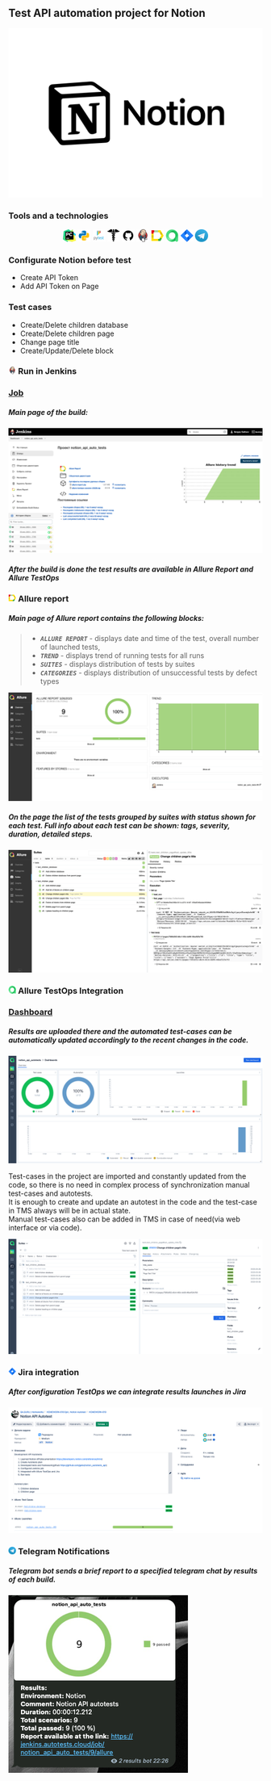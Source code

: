 ## Test API automation project for Notion
![This is an image](notion_autotest_api/resources/images/logo_stacks/notion.png)

<!-- Technology -->

### Tools and a technologies
<p  align="center">
  <code><img width="5%" title="Pycharm" src="notion_autotest_api/resources/images/logo_stacks/pycharm.png"></code>
  <code><img width="5%" title="Python" src="notion_autotest_api/resources/images/logo_stacks/python.png"></code>
  <code><img width="5%" title="Pytest" src="notion_autotest_api/resources/images/logo_stacks/pytest.png"></code>
  <code><img width="5%" title="Requests" src="notion_autotest_api/resources/images/logo_stacks/requests.png"></code>
  <code><img width="5%" title="GitHub" src="notion_autotest_api/resources/images/logo_stacks/github.png"></code>
  <code><img width="5%" title="Jenkins" src="notion_autotest_api/resources/images/logo_stacks/jenkins.png"></code>
  <code><img width="5%" title="Allure Report" src="notion_autotest_api/resources/images/logo_stacks/allure_report.png"></code>
  <code><img width="5%" title="Allure TestOps" src="notion_autotest_api/resources/images/logo_stacks/allure_testops.png"></code>
  <code><img width="5%" title="Jira" src="notion_autotest_api/resources/images/logo_stacks/jira.png"></code>
  <code><img width="5%" title="Telegram" src="notion_autotest_api/resources/images/logo_stacks/tg.png"></code>
</p>

<!-- Precondition -->

### Configurate Notion before test
* Create API Token
* Add API Token on Page

<!-- Тest Case -->

### Test cases
* Create/Delete children database
* Create/Delete children page
* Change page title
* Create/Update/Delete block



<!-- Jenkins -->

### <img width="3%" title="Jenkins" src="notion_autotest_api/resources/images/logo_stacks/jenkins.png"> Run in Jenkins
### [Job](https://jenkins.autotests.cloud/job/notion_api_auto_tests/)
##### Main page of the build:
![This is an image](notion_autotest_api/resources/images/screenshots/jenkins.png)
##### After the build is done the test results are available in Allure Report and Allure TestOps


<!-- Allure report -->

### <img width="3%" title="Allure Report" src="notion_autotest_api/resources/images/logo_stacks/allure_report.png"> Allure report
##### Main page of Allure report contains the following blocks:

>- <code><strong>*ALLURE REPORT*</strong></code> - displays date and time of the test, overall number of launched tests,
>- <code><strong>*TREND*</strong></code> - displays trend of running tests for all runs
>- <code><strong>*SUITES*</strong></code> - displays distribution of tests by suites
>- <code><strong>*CATEGORIES*</strong></code> - displays distribution of unsuccessful tests by defect types

![This is an image](notion_autotest_api/resources/images/screenshots/allure_dashboard.png)


##### On the page the list of the tests grouped by suites with status shown for each test. Full info about each test can be shown: tags, severity, duration, detailed steps.
![This is an image](notion_autotest_api/resources/images/screenshots/allure_suites.png)


<!-- Allure TestOps -->

### <img width="3%" title="Allure TestOps" src="notion_autotest_api/resources/images/logo_stacks/allure_testops.png"> Allure TestOps Integration
### [Dashboard](https://allure.autotests.cloud/project/2086/dashboards)
##### Results are uploaded there and the automated test-cases can be automatically updated accordingly to the recent changes in the code.
![This is an image](notion_autotest_api/resources/images/screenshots/allure_testops_dashboard.png)

Test-cases in the project are imported and constantly updated from the code,
so there is no need in complex process of synchronization manual test-cases and autotests.\
It is enough to create and update an autotest in the code and the test-case in TMS always will be in actual state.\
Manual test-cases also can be added in TMS in case of need(via web interface or via code).

![This is an image](notion_autotest_api/resources/images/screenshots/allure_testops_suites.png)


<!-- Jira -->

### <img width="3%" title="Jira" src="notion_autotest_api/resources/images/logo_stacks/jira.png"> Jira integration
##### After configuration TestOps we can integrate results launches in Jira

![This is an image](notion_autotest_api/resources/images/screenshots/jira.png)


<!-- Telegram -->

### <img width="3%" title="Telegram" src="notion_autotest_api/resources/images/logo_stacks/tg.png"> Telegram Notifications
##### Telegram bot sends a brief report to a specified telegram chat by results of each build.

![This is an image](notion_autotest_api/resources/images/screenshots/tg_bot.png)
